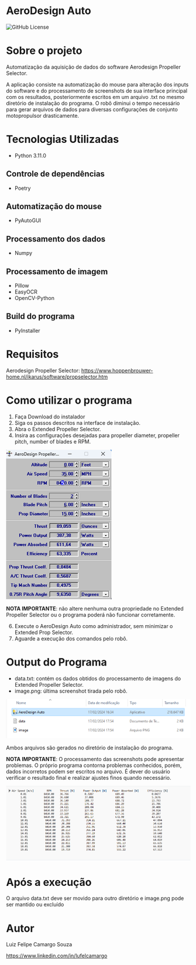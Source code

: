 # AeroDesign Auto
![GitHub License](https://img.shields.io/github/license/Polluix/aerodesign-auto)

# Sobre o projeto

Automatização da aquisição de dados do software Aerodesign Propeller Selector.

A aplicação consiste na automatização do mouse para alteração dos inputs do software e do processamento de screenshots de sua interface principal com os resultados, posteriormente escritos em um arquivo .txt no mesmo diretório de instalação do programa. O robô diminui o tempo necessário para gerar arquivos de dados para diversas
configurações de conjunto motopropulsor drasticamente.

# Tecnologias Utilizadas
- Python 3.11.0

## Controle de dependências
- Poetry
  
## Automatização do mouse
- PyAutoGUI

## Processamento dos dados
- Numpy

## Processamento de imagem
- Pillow
- EasyOCR
- OpenCV-Python

## Build do programa
- PyInstaller

# Requisitos
Aerodesign Propeller Selector: https://www.hoppenbrouwer-home.nl/ikarus/software/propselector.htm

# Como utilizar o programa
1. Faça Download do instalador
2. Siga os passos descritos na interface de instalação.
3. Abra o Extended Propeller Selector.
4. Insira as configurações desejadas para propeller diameter, propeller pitch, number of blades e RPM.

![Extended Prop Selector](https://github.com/Polluix/aerodesign-auto/blob/main/assets/prop.png)

**NOTA IMPORTANTE**: não altere nenhuma outra propriedade no Extended Propeller Selector ou o programa poderá
   não funcionar corretamente.
   
6. Execute o AeroDesign Auto como administrador, sem minimizar o Extended Prop Selector.
7. Aguarde a execução dos comandos pelo robô.

# Output do Programa
- data.txt: contém os dados obtidos do processamento de imagens do Extended Propeller Selector.
- image.png: última screenshot tirada pelo robô.

![Software output](https://github.com/Polluix/aerodesign-auto/blob/main/assets/software_output.png)

Ambos arquivos são gerados no diretório de instalação do programa.

**NOTA IMPORTANTE**: O processamento das screenshots pode apresentar problemas. O próprio programa contorna
problemas conhecidos, porém, dados incorretos podem ser escritos no arquivo. É dever do usuário verificar o
resultado final e realizar ajustes finos quando necessário.

![Data output](https://github.com/Polluix/aerodesign-auto/blob/main/assets/data_output.png)

# Após a execução

O arquivo data.txt deve ser movido para outro diretório e image.png pode ser mantido ou excluído

# Autor
Luiz Felipe Camargo Souza

https://www.linkedin.com/in/lufelcamargo

